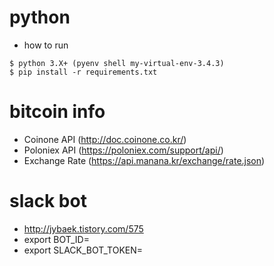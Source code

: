 
# python 
- how to run

```{python}
$ python 3.X+ (pyenv shell my-virtual-env-3.4.3)
$ pip install -r requirements.txt
```

# bitcoin info
- Coinone API (http://doc.coinone.co.kr/)
- Poloniex API (https://poloniex.com/support/api/)
- Exchange Rate (https://api.manana.kr/exchange/rate.json)

# slack bot
- http://jybaek.tistory.com/575
- export BOT_ID=
- export SLACK_BOT_TOKEN=